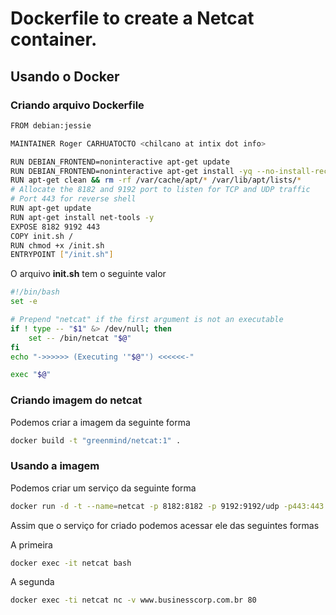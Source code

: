 # Dockerfile to create a Netcat container.

## Usando o Docker

### Criando arquivo Dockerfile
```sh
FROM debian:jessie

MAINTAINER Roger CARHUATOCTO <chilcano at intix dot info>

RUN DEBIAN_FRONTEND=noninteractive apt-get update
RUN DEBIAN_FRONTEND=noninteractive apt-get install -yq --no-install-recommends netcat
RUN apt-get clean && rm -rf /var/cache/apt/* /var/lib/apt/lists/*
# Allocate the 8182 and 9192 port to listen for TCP and UDP traffic
# Port 443 for reverse shell
RUN apt-get update
RUN apt-get install net-tools -y
EXPOSE 8182 9192 443
COPY init.sh /
RUN chmod +x /init.sh
ENTRYPOINT ["/init.sh"]
```

O arquivo **init.sh** tem o seguinte valor
```sh
#!/bin/bash
set -e

# Prepend "netcat" if the first argument is not an executable
if ! type -- "$1" &> /dev/null; then
	set -- /bin/netcat "$@"
fi
echo "->>>>>> (Executing '"$@"') <<<<<<-"

exec "$@"
```


### Criando imagem do netcat
Podemos criar a imagem da seguinte forma
```sh
docker build -t "greenmind/netcat:1" .
```

### Usando a imagem
Podemos criar um serviço da seguinte forma
```sh
docker run -d -t --name=netcat -p 8182:8182 -p 9192:9192/udp -p443:443 "greenmind/netcat:1"
```

Assim que o serviço for criado podemos acessar ele das seguintes formas

A primeira
```sh
docker exec -it netcat bash
```

A segunda
```sh
docker exec -ti netcat nc -v www.businesscorp.com.br 80
```

